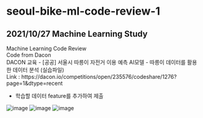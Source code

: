 # seoul-bike-ml-code-review-1
<h2>2021/10/27 Machine Learning Study</h2>
Machine Learning Code Review<br>
Code from Dacon<br>
DACON 교육 - [공공] 서울시 따릉이 자전거 이용 예측 AI모델 - 따릉이 데이터를 활용한 데이터 분석 (실습파일)<br>
Link : https://dacon.io/competitions/open/235576/codeshare/1276?page=1&dtype=recent<br>

+ 학습할 데이터 feature를 추가하여 제출<br>

![image](https://user-images.githubusercontent.com/78552207/223776785-44bd84d0-04b0-45ce-8290-697d41dea025.png)
![image](https://user-images.githubusercontent.com/78552207/223776854-d7d00880-e9ed-4b89-b5d3-81ed2fbca131.png)
![image](https://user-images.githubusercontent.com/78552207/223776685-4f1b1ffa-5085-458d-ad48-5dcb0a94363e.png)
